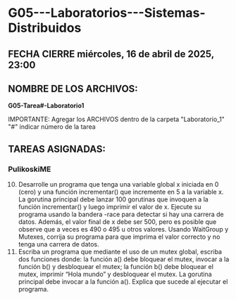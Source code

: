 # G05---Laboratorios---Sistemas-Distribuidos
## FECHA CIERRE miércoles, 16 de abril de 2025, 23:00
## NOMBRE DE LOS ARCHIVOS:
**G05-Tarea#-Laboratorio1**

IMPORTANTE: Agregar los ARCHIVOS dentro de la carpeta "Laboratorio_1"
"#" indicar número de la tarea
## TAREAS ASIGNADAS:
### PulikoskiME
10. Desarrolle un programa que tenga una variable global x iniciada en 0 (cero) y una función
incrementar() que incremente en 5 a la variable x. La gorutina principal debe lanzar 100
gorutinas que invoquen a la función incrementar() y luego imprimir el valor de x. Ejecute su
programa usando la bandera -race para detectar si hay una carrera de datos. Además, el valor
final de x debe ser 500, pero es posible que observe que a veces es 490 o 495 u otros
valores. Usando WaitGroup y Mutexes, corrija su programa para que imprima el valor
correcto y no tenga una carrera de datos.
11. Escriba un programa que mediante el uso de un mutex global, escriba dos funciones donde:
la función a() debe bloquear el mutex, invocar a la función b() y desbloquear el mutex; la
función b() debe bloquear el mutex, imprimir “Hola mundo” y desbloquear el mutex. La
gorutina principal debe invocar a la función a(). Explica que sucede al ejecutar el programa.
